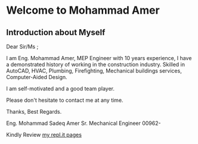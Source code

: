 # Welcome to Mohammad Amer

## Introduction about Myself
 

Dear Sir/Ms ;

I am Eng. Mohammad Amer, MEP Engineer with 10 years experience, I have a demonstrated history of working in the construction industry. Skilled in AutoCAD, HVAC, Plumbing, Firefighting, Mechanical buildings services, Computer-Aided Design. 

I am self-motivated and a good team player. 

Please don't hesitate to contact me at any time. 

Thanks, Best Regards. 

Eng. Mohammad Sadeq Amer
Sr. Mechanical Engineer
00962-

Kindly Review [my repl.it pages](https://my-first-page.engmohammadamer.repl.co/)
